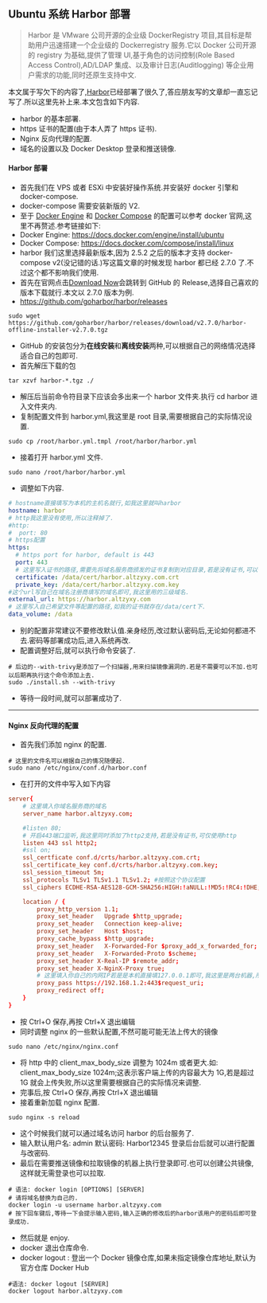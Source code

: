 ## Ubuntu 系统 Harbor 部署

> Harbor 是 VMware 公司开源的企业级 DockerRegistry 项目,其目标是帮助用户迅速搭建一个企业级的 Dockerregistry 服务.它以 Docker 公司开源的 registry 为基础,提供了管理 UI,基于角色的访问控制(Role Based Access Control),AD/LDAP 集成、以及审计日志(Auditlogging) 等企业用户需求的功能,同时还原生支持中文.

本文属于写欠下的内容了,[Harbor](https://goharbor.io)已经部署了很久了,答应朋友写的文章却一直忘记写了.所以这里先补上来.本文包含如下内容.

- harbor 的基本部署.
- https 证书的配置(由于本人弄了 https 证书).
- Nginx 反向代理的配置.
- 域名的设置以及 Docker Desktop 登录和推送镜像.

#### Harbor 部署

- 首先我们在 VPS 或者 ESXi 中安装好操作系统.并安装好 docker 引擎和 docker-compose.
- docker-compose 需要安装新版的 V2.
- 至于 [Docker Engine](https://docs.docker.com/engine/install/ubuntu) 和 [Docker Compose](https://docs.docker.com/compose/install/linux) 的配置可以参考 docker 官网,这里不再赘述.参考链接如下:
- Docker Engine: https://docs.docker.com/engine/install/ubuntu
- Docker Compose: https://docs.docker.com/compose/install/linux
- harbor 我们这里选择最新版本,因为 2.5.2 之后的版本才支持 docker-compose v2(没记错的话.)写这篇文章的时候发现 harbor 都已经 2.7.0 了.不过这个都不影响我们使用.
- 首先在官网点击[Download Now](https://github.com/goharbor/harbor/releases)会跳转到 GitHub 的 Release,选择自己喜欢的版本下载就行.本文以 2.7.0 版本为例.
- https://github.com/goharbor/harbor/releases

```shell
sudo wget https://github.com/goharbor/harbor/releases/download/v2.7.0/harbor-offline-installer-v2.7.0.tgz
```

- GitHub 的安装包分为**在线安装**和**离线安装**两种,可以根据自己的网络情况选择适合自己的包即可.
- 首先解压下载的包

```shell
tar xzvf harbor-*.tgz ./
```

- 解压后当前命令符目录下应该会多出来一个 harbor 文件夹.执行 cd harbor 进入文件夹内.
- 复制配置文件到 harbor.yml,我这里是 root 目录,需要根据自己的实际情况设置.

```shell
sudo cp /root/harbor.yml.tmpl /root/harbor/harbor.yml
```

- 接着打开 harbor.yml 文件.

```shell
sudo nano /root/harbor/harbor.yml
```

- 调整如下内容.

```yaml
# hostname直接填写为本机的主机名就行,如我这里就叫harbor
hostname: harbor
# http我这里没有使用,所以注释掉了.
#http:
#  port: 80
# https配置
https:
  # https port for harbor, default is 443
  port: 443
  # 这里写入证书的路径,需要先将域名服务商颁发的证书复制到对应目录,若是没有证书,可以仅使用http.
  certificate: /data/cert/harbor.altzyxy.com.crt
  private_key: /data/cert/harbor.altzyxy.com.key
#这个url写自己在域名注册商填写的域名即可,我这里用的三级域名.
external_url: https://harbor.altzyxy.com
# 这里写入自己希望文件等配置的路径,如我的证书就存在/data/cert下.
data_volume: /data
```

- 别的配置非常建议不要修改默认值.亲身经历,改过默认密码后,无论如何都进不去.密码等部署成功后,进入系统再改.
- 配置调整好后,就可以执行命令安装了.

```shell
# 后边的--with-trivy是添加了一个扫描器,用来扫描镜像漏洞的.若是不需要可以不加.也可以后期再执行这个命令添加上去.
sudo ./install.sh --with-trivy
```

- 等待一段时间,就可以部署成功了.

---

#### Nginx 反向代理的配置

- 首先我们添加 nginx 的配置.

```shell
# 这里的文件名可以根据自己的情况随便起.
sudo nano /etc/nginx/conf.d/harbor.conf
```

- 在打开的文件中写入如下内容

```conf
server{
    # 这里填入你域名服务商的域名
    server_name harbor.altzyxy.com;

    #listen 80;
    # 开启443端口监听,我这里同时添加了http2支持,若是没有证书,可仅使用http
    listen 443 ssl http2;
    #ssl on;
    ssl_certficate conf.d/crts/harbor.altzyxy.com.crt;
    ssl_certificate_key conf.d/crts/harbor.altzyxy.com.key;
    ssl_session_timeout 5m;
    ssl_protocols TLSv1 TLSv1.1 TLSv1.2; #按照这个协议配置
    ssl_ciphers ECDHE-RSA-AES128-GCM-SHA256:HIGH:!aNULL:!MD5:!RC4:!DHE;#按照这个套件配置

    location / {
        proxy_http_version 1.1;
        proxy_set_header   Upgrade $http_upgrade;
        proxy_set_header   Connection keep-alive;
        proxy_set_header   Host $host;
        proxy_cache_bypass $http_upgrade;
        proxy_set_header   X-Forwarded-For $proxy_add_x_forwarded_for;
        proxy_set_header   X-Forwarded-Proto $scheme;
        proxy_set_header X-Real-IP $remote_addr;
        proxy_set_header X-NginX-Proxy true;
        # 这里填入你自己的内网IP若是是本机直接填127.0.0.1即可,我这里是两台机器,所以填了内网IP
        proxy_pass https://192.168.1.2:443$request_uri;
        proxy_redirect off;
    }
}
```

- 按 Ctrl+O 保存,再按 Ctrl+X 退出编辑
- 同时调整 nginx 的一些默认配置,不然可能可能无法上传大的镜像

```shell
sudo nano /etc/nginx/nginx.conf
```

- 将 http 中的 client_max_body_size 调整为 1024m 或者更大.如: client_max_body_size 1024m;这表示客户端上传的内容最大为 1G,若是超过 1G 就会上传失败,所以这里需要根据自己的实际情况来调整.
- 完事后,按 Ctrl+O 保存,再按 Ctrl+X 退出编辑
- 接着重新加载 nginx 配置.

```shell
sudo nginx -s reload
```

- 这个时候我们就可以通过域名访问 harbor 的后台服务了.
- 输入默认用户名: admin 默认密码: Harbor12345 登录后台后就可以进行配置与改密码.
- 最后在需要推送镜像和拉取镜像的机器上执行登录即可.也可以创建公共镜像,这样就无需登录也可以拉取.

```shell
# 语法: docker login [OPTIONS] [SERVER]
# 请将域名替换为自己的.
docker login -u username harbor.altzyxy.com
# 按下回车键后,等待一下会提示输入密码,输入正确的修改后的harbor该用户的密码后即可登录成功.
```

- 然后就是 enjoy.
- docker 退出仓库命令.
- docker logout : 登出一个 Docker 镜像仓库,如果未指定镜像仓库地址,默认为官方仓库 Docker Hub

```shell
#语法: docker logout [SERVER]
docker logout harbor.altzyxy.com
```
